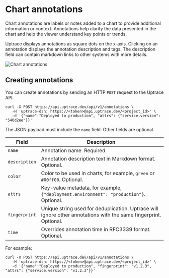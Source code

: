 # Chart annotations

Chart annotations are labels or notes added to a chart to provide additional information or context. Annotations help clarify the data presented in the chart and help the viewer understand key points or trends.

Uptrace displays annotations as square dots on the x-axis. Clicking on an annotation displays the annotation description and tags. The description field can contain markdown links to other systems with more details.

![Chart annotations](/cover/annotations.png)

## Creating annotations

You can create annotations by sending an HTTP `POST` request to the Uptrace API:

```shell
curl -X POST https://api.uptrace.dev/api/v1/annotations \
   -H 'uptrace-dsn: https://<token>@api.uptrace.dev/<project_id>' \
   -d '{"name":"Deployed to production", "attrs": {"service.version": "540d2ee"}}'
```

The JSON payload must include the `name` field. Other fields are optional.

| Field         | Description                                                                                                      |
| ------------- | ---------------------------------------------------------------------------------------------------------------- |
| `name`        | Annotation name. Required.                                                                                       |
| `description` | Annotation description text in Markdown format. Optional.                                                        |
| `color`       | Color to be used in charts, for example, `green` or `#00ff00`. Optional.                                         |
| `attrs`       | Key-value metadata, for example, `{"deployment.environment": "production"}`. Optional.                           |
| `fingerprint` | Unique string used for deduplication. Uptrace will ignore other annotations with the same fingerprint. Optional. |
| `time`        | Overrides annotation time in RFC3339 format. Optional.                                                           |

For example:

```shell
curl -X POST https://api.uptrace.dev/api/v1/annotations \
   -H 'uptrace-dsn: https://<token>@api.uptrace.dev/<project_id>' \
   -d '{"name":"Deployed to production", "fingerprint": "v1.2.3", "attrs": {"service.version": "v1.2.3"}}'
```
